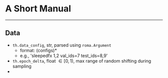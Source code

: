 # A Short Manual

---

## Data

- `th.data_config`, str, parsed using `roma.Argument`
    - format: <data-set-name> (configs)*
    - e.g., 'sleepedfx 1,2 val_ids=7 test_ids=8,9'
- `th.epoch_delta`, float $\in [0, 1)$, max range of random shifting during sampling
- 



